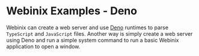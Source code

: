 
# Webinix Examples - Deno

Webinix can create a web server and use [Deno](https://deno.land/) runtimes to parse `TypeScript` and `JavaScript` files. Another way is simply create a web server using Deno and run a simple system command to run a basic Webinix application to open a window.
